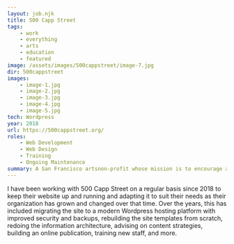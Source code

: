 ```yaml
---
layout: job.njk
title: 500 Capp Street
tags: 
    - work
    - everything
    - arts
    - education
    - featured
image: /assets/images/500cappstreet/image-7.jpg
dir: 500cappstreet
images:
    - image-1.jpg    
    - image-2.jpg
    - image-3.jpg
    - image-4.jpg
    - image-5.jpg
tech: Wordpress
year: 2018
url: https://500cappstreet.org/
roles:
    - Web Development
    - Web Design
    - Training
    - Ongoing Maintenance
summary: A San Francisco artsnon-profit whose mission is to encourage artistic experimentation, support new modes of living, and build community.
---
```


I have been working with 500 Capp Street on a regular basis since 2018 to keep their website up and running and adapting it to suit their needs as their organization has grown and changed over that time. Over the years, this has included migrating the site to a modern Wordpress hosting platform with improved security and backups, rebuilding the site templates from scratch, redoing the information architecture, advising on content strategies, building an online publication, training new staff, and more.